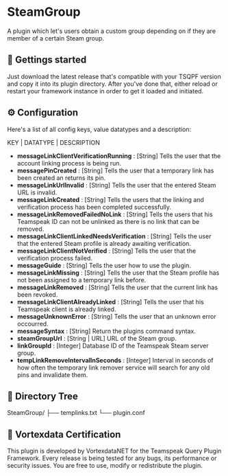 # SteamGroup
A plugin which let's users obtain a custom group depending on if they are member of a certain Steam group.

## 🚀 Gettings started

Just download the latest release that's compatible with your TSQPF version and copy it into its plugin directory. After you've done that, either reload or restart your framework instance in order to get it loaded and initiated.

## ⚙️ Configuration

Here's a list of all config keys, value datatypes and a description:

KEY | DATATYPE | DESCRIPTION

- **messageLinkClientVerificationRunning** : [String] Tells the user that the account linking process is being run.
- **messagePinCreated** : [String] Tells the user that a temporary link has been created an returns its pin.
- **messageLinkUrlInvalid** : [String] Tells the user that the entered Steam URL is invalid.
- **messageLinkCreated** : [String] Tells the users that the linking and verification process has been completed successfully.
- **messageLinkRemovedFailedNoLink** : [String] Tells the users that his Teamspeak ID can not be unlinked as there is no link that can be removed.
- **messageLinkClientLinkedNeedsVerification** : [String] Tells the user that the entered Steam profile is already awaiting verification.
- **messageLinkClientNotVerified** : [String] Tells the user that the verification process failed.
- **messageGuide** : [String] Tells the user how to use the plugin.
- **messageLinkMissing** : [String] Tells the user that the Steam profile has not been assigned to a temporary link before.
- **messageLinkRemoved** : [String] Tells the user that the current link has been revoked.
- **messageLinkClientAlreadyLinked** : [String] Tells the user that his Teamspeak client is already linked.
- **messageUnknownError** : [String] Tells the user that an unknown error occourred.
- **messageSyntax** : [String] Return the plugins command syntax.
- **steamGroupUrl** : [String | URL] URL of the Steam group.
- **linkGroupId** : [Integer] Database ID of the Teamspeak Steam server group.
- **tempLinkRemoveIntervalInSeconds** : [Integer] Interval in seconds of how often the temporary link remover service will search for any old pins and invalidate them.


## 📁 Directory Tree

SteamGroup/
├── templinks.txt
└── plugin.conf

## 📜 Vortexdata Certification

This plugin is developed by VortexdataNET for the Teamspeak Query Plugin Framework. Every release is being tested for any bugs, its performance or security issues. You are free to use, modify or redistribute the plugin.
